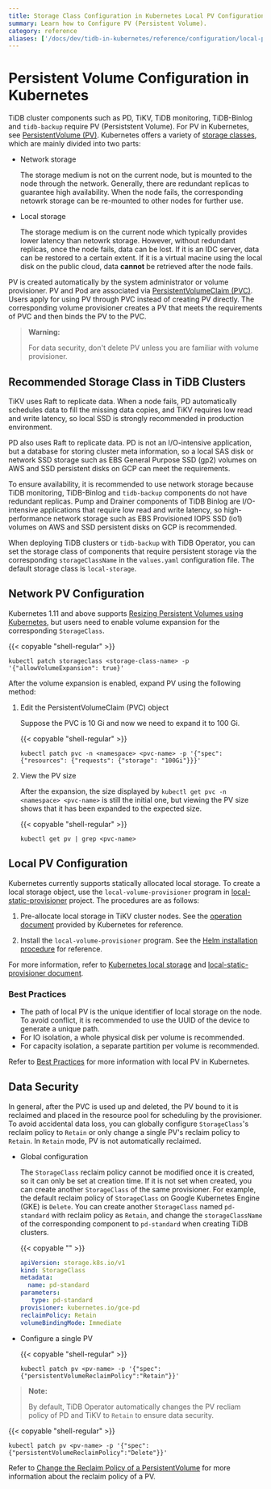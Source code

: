 ```yaml
---
title: Storage Class Configuration in Kubernetes Local PV Configuration
summary: Learn how to Configure PV (Persistent Volume).
category: reference
aliases: ['/docs/dev/tidb-in-kubernetes/reference/configuration/local-pv/']
---
```


# Persistent Volume Configuration in Kubernetes

TiDB cluster components such as PD, TiKV, TiDB monitoring, TiDB-Binlog and `tidb-backup` require PV (Persiststent Volume). For PV in Kubernetes, see [PersistentVolume (PV)](https://kubernetes.io/docs/concepts/storage/persistent-volumes/). Kubernetes offers a variety of [storage classes](https://kubernetes.io/docs/concepts/storage/volumes/), which are mainly divided into two parts:

- Network storage

    The storage medium is not on the current node, but is mounted to the node through the network. Generally, there are redundant replicas to guarantee high availability. When the node fails, the corresponding netowrk storage can be re-mounted to other nodes for further use.

- Local storage

    The storage medium is on the current node which typically provides lower latency than netowrk storage. However, without redundant replicas, once the node fails, data can be lost. If it is an IDC server, data can be restored to a certain extent. If it is a virtual macine using the local disk on the public cloud, data **cannot** be retrieved after the node fails.

PV is created automatically by the system administrator or volume provisioner. PV and Pod are associated via [PersistentVolumeClaim (PVC)](https://kubernetes.io/docs/concepts/storage/persistent-volumes/#persistentvolumeclaims). Users apply for using PV through PVC instead of creating PV directly. The corresponding volume provisioner creates a PV that meets the requirements of PVC and then binds the PV to the PVC.

> **Warning:**
>
> For data security, don't delete PV unless you are familiar with volume provisioner.

## Recommended Storage Class in TiDB Clusters

TiKV uses Raft to replicate data. When a node fails, PD automatically schedules data to fill the missing data copies, and TiKV requires low read and write latency, so local SSD is strongly recommended in production environment.

PD also uses Raft to replicate data. PD is not an I/O-intensive application, but a database for storing cluster meta information, so a local SAS disk or network SSD storage such as EBS General Purpose SSD (gp2) volumes on AWS and SSD persistent disks on GCP can meet the requirements.

To ensure availability, it is recommended to use network storage because TiDB monitoring, TiDB-Binlog and `tidb-backup` components do not have redundant replicas. Pump and Drainer components of TiDB Binlog are I/O-intensive applications that require low read and write latency, so high-performance network storage such as EBS Provisioned IOPS SSD (io1) volumes on AWS and SSD persistent disks on GCP is recommended.

When deploying TiDB clusters or `tidb-backup` with TiDB Operator, you can set the storage class of components that require persistent storage via the corresponding `storageClassName` in the `values.yaml` configuration file. The default storage class is `local-storage`.

## Network PV Configuration

Kubernetes 1.11 and above supports [Resizing Persistent Volumes using Kubernetes](https://kubernetes.io/blog/2018/07/12/resizing-persistent-volumes-using-kubernetes/), but users need to enable volume expansion for the corresponding `StorageClass`.

{{< copyable "shell-regular" >}}

```shell
kubectl patch storageclass <storage-class-name> -p '{"allowVolumeExpansion": true}'
```

After the volume expansion is enabled, expand PV using the following method:

1. Edit the PersistentVolumeClaim (PVC) object

    Suppose the PVC is 10 Gi and now we need to expand it to 100 Gi.

    {{< copyable "shell-regular" >}}

    ```shell
    kubectl patch pvc -n <namespace> <pvc-name> -p '{"spec": {"resources": {"requests": {"storage": "100Gi"}}}'
    ```

2. View the PV size

    After the expansion, the size displayed by `kubectl get pvc -n <namespace> <pvc-name>` is still the initial one, but viewing the PV size shows that it has been expanded to the expected size.

    {{< copyable "shell-regular" >}}

    ```shell
    kubectl get pv | grep <pvc-name>
    ```

## Local PV Configuration

Kubernetes currently supports statically allocated local storage. To create a local storage object, use the `local-volume-provisioner` program in [local-static-provisioner](https://github.com/kubernetes-sigs/sig-storage-local-static-provisioner) project. The procedures are as follows:

1. Pre-allocate local storage in TiKV cluster nodes. See the [operation document](https://github.com/kubernetes-sigs/sig-storage-local-static-provisioner/blob/master/docs/operations.md) provided by Kubernetes for reference.

2. Install the `local-volume-provisioner` program. See the [Helm installation procedure](https://github.com/kubernetes-sigs/sig-storage-local-static-provisioner/tree/master/helm) for reference.

For more information, refer to [Kubernetes local storage](https://kubernetes.io/docs/concepts/storage/volumes/#local) and [local-static-provisioner document](https://github.com/kubernetes-sigs/sig-storage-local-static-provisioner#overview).

### Best Practices

- The path of local PV is the unique identifier of local storage on the node. To avoid conflict, it is recommended to use the UUID of the device to generate a unique path.
- For IO isolation, a whole physical disk per volume is recommended.
- For capacity isolation, a separate partition per volume is recommended.

Refer to [Best Practices](https://github.com/kubernetes-sigs/sig-storage-local-static-provisioner/blob/master/docs/best-practices.md) for more information with local PV in Kubernetes.

## Data Security

In general, after the PVC is used up and deleted, the PV bound to it is reclaimed and placed in the resource pool for scheduling by the provisioner. To avoid accidental data loss, you can globally configure `StorageClass`'s reclaim policy to `Retain` or only change a single PV's reclaim policy to `Retain`. In `Retain` mode, PV is not automatically reclaimed.

- Global configuration

    The `StorageClass` reclaim policy cannot be modified once it is created, so it can only be set at creation time. If it is not set when created, you can create another `StorageClass` of the same provisioner. For example, the default reclaim policy of `StorageClass` on Google Kubernetes Engine (GKE) is `Delete`. You can create another `StorageClass` named `pd-standard` with reclaim policy as `Retain`, and change the `storageClassName` of the corresponding component to `pd-standard` when creating TiDB clusters.

    {{< copyable "" >}}

    ```yaml
    apiVersion: storage.k8s.io/v1
    kind: StorageClass
    metadata:
      name: pd-standard
    parameters:
       type: pd-standard
    provisioner: kubernetes.io/gce-pd
    reclaimPolicy: Retain
    volumeBindingMode: Immediate
    ```

- Configure a single PV

    {{< copyable "shell-regular" >}}

    ```shell
    kubectl patch pv <pv-name> -p '{"spec":{"persistentVolumeReclaimPolicy":"Retain"}}'
    ```

> **Note:**
>
> By default, TiDB Operator automatically changes the PV recliam policy of PD and TiKV to `Retain` to ensure data security.

{{< copyable "shell-regular" >}}

```shell
kubectl patch pv <pv-name> -p '{"spec":{"persistentVolumeReclaimPolicy":"Delete"}}'
```

Refer to [Change the Reclaim Policy of a PersistentVolume](https://kubernetes.io/docs/tasks/administer-cluster/change-pv-reclaim-policy/) for more information about the reclaim policy of a PV.